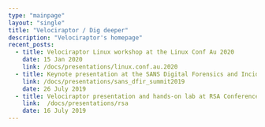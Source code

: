 ```yaml
---
type: "mainpage"
layout: "single"
title: "Velociraptor / Dig deeper"
description: "Velociraptor's homepage"
recent_posts:
  - title: Velociraptor Linux workshop at the Linux Conf Au 2020
    date: 15 Jan 2020
    link: /docs/presentations/linux.conf.au.2020
  - title: Keynote presentation at the SANS Digital Forensics and Incident Response Summit, Austin TX
    link: /docs/presentations/sans_dfir_summit2019
    date: 26 July 2019
  - title: Velociraptor presentation and hands-on lab at RSA Conference, APJ 2019 (with slides)
    link:  /docs/presentations/rsa
    date: 16 July 2019
---
```


